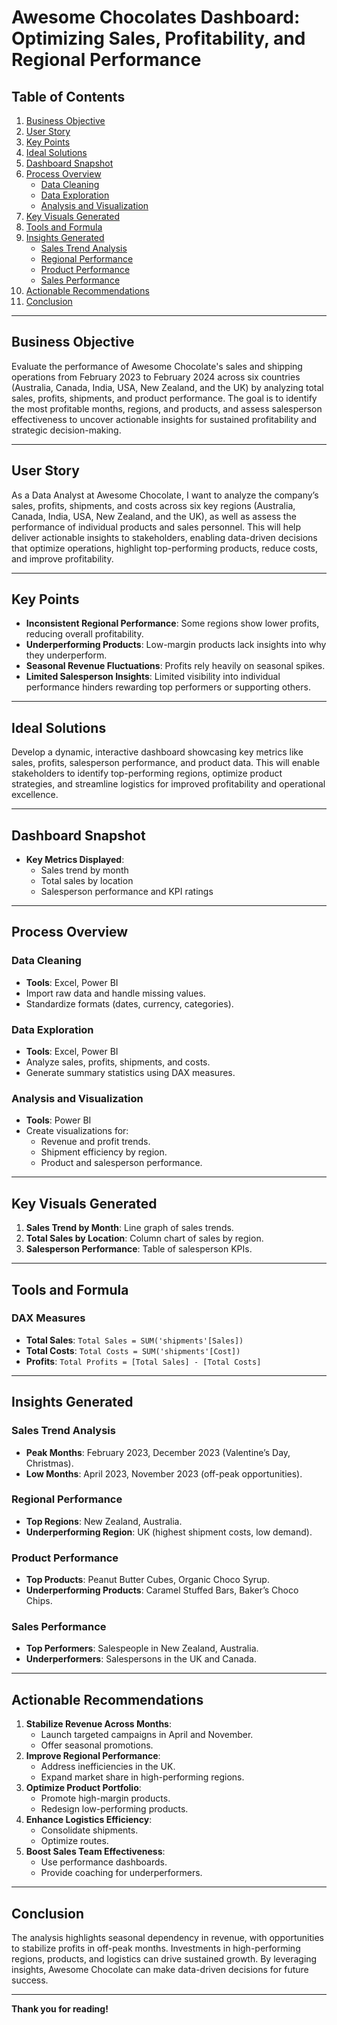# Awesome Chocolates Dashboard: Optimizing Sales, Profitability, and Regional Performance

## Table of Contents
1. [Business Objective](#business-objective)
2. [User Story](#user-story)
3. [Key Points](#key-points)
4. [Ideal Solutions](#ideal-solutions)
5. [Dashboard Snapshot](#dashboard-snapshot)
6. [Process Overview](#process-overview)
   - [Data Cleaning](#data-cleaning)
   - [Data Exploration](#data-exploration)
   - [Analysis and Visualization](#analysis-and-visualization)
7. [Key Visuals Generated](#key-visuals-generated)
8. [Tools and Formula](#tools-and-formula)
9. [Insights Generated](#insights-generated)
   - [Sales Trend Analysis](#sales-trend-analysis)
   - [Regional Performance](#regional-performance)
   - [Product Performance](#product-performance)
   - [Sales Performance](#sales-performance)
10. [Actionable Recommendations](#actionable-recommendations)
11. [Conclusion](#conclusion)

---

## Business Objective
Evaluate the performance of Awesome Chocolate's sales and shipping operations from February 2023 to February 2024 across six countries (Australia, Canada, India, USA, New Zealand, and the UK) by analyzing total sales, profits, shipments, and product performance. The goal is to identify the most profitable months, regions, and products, and assess salesperson effectiveness to uncover actionable insights for sustained profitability and strategic decision-making.

---

## User Story
As a Data Analyst at Awesome Chocolate, I want to analyze the company’s sales, profits, shipments, and costs across six key regions (Australia, Canada, India, USA, New Zealand, and the UK), as well as assess the performance of individual products and sales personnel. This will help deliver actionable insights to stakeholders, enabling data-driven decisions that optimize operations, highlight top-performing products, reduce costs, and improve profitability.

---

## Key Points
- **Inconsistent Regional Performance**: Some regions show lower profits, reducing overall profitability.
- **Underperforming Products**: Low-margin products lack insights into why they underperform.
- **Seasonal Revenue Fluctuations**: Profits rely heavily on seasonal spikes.
- **Limited Salesperson Insights**: Limited visibility into individual performance hinders rewarding top performers or supporting others.

---

## Ideal Solutions
Develop a dynamic, interactive dashboard showcasing key metrics like sales, profits, salesperson performance, and product data. This will enable stakeholders to identify top-performing regions, optimize product strategies, and streamline logistics for improved profitability and operational excellence.

---

## Dashboard Snapshot
- **Key Metrics Displayed**:
  - Sales trend by month
  - Total sales by location
  - Salesperson performance and KPI ratings

---

## Process Overview
### Data Cleaning
- **Tools**: Excel, Power BI
- Import raw data and handle missing values.
- Standardize formats (dates, currency, categories).

### Data Exploration
- **Tools**: Excel, Power BI
- Analyze sales, profits, shipments, and costs.
- Generate summary statistics using DAX measures.

### Analysis and Visualization
- **Tools**: Power BI
- Create visualizations for:
  - Revenue and profit trends.
  - Shipment efficiency by region.
  - Product and salesperson performance.

---

## Key Visuals Generated
1. **Sales Trend by Month**: Line graph of sales trends.
2. **Total Sales by Location**: Column chart of sales by region.
3. **Salesperson Performance**: Table of salesperson KPIs.

---

## Tools and Formula
### DAX Measures
- **Total Sales**: `Total Sales = SUM('shipments'[Sales])`
- **Total Costs**: `Total Costs = SUM('shipments'[Cost])`
- **Profits**: `Total Profits = [Total Sales] - [Total Costs]`

---

## Insights Generated
### Sales Trend Analysis
- **Peak Months**: February 2023, December 2023 (Valentine’s Day, Christmas).
- **Low Months**: April 2023, November 2023 (off-peak opportunities).

### Regional Performance
- **Top Regions**: New Zealand, Australia.
- **Underperforming Region**: UK (highest shipment costs, low demand).

### Product Performance
- **Top Products**: Peanut Butter Cubes, Organic Choco Syrup.
- **Underperforming Products**: Caramel Stuffed Bars, Baker’s Choco Chips.

### Sales Performance
- **Top Performers**: Salespeople in New Zealand, Australia.
- **Underperformers**: Salespersons in the UK and Canada.

---

## Actionable Recommendations
1. **Stabilize Revenue Across Months**:
   - Launch targeted campaigns in April and November.
   - Offer seasonal promotions.
2. **Improve Regional Performance**:
   - Address inefficiencies in the UK.
   - Expand market share in high-performing regions.
3. **Optimize Product Portfolio**:
   - Promote high-margin products.
   - Redesign low-performing products.
4. **Enhance Logistics Efficiency**:
   - Consolidate shipments.
   - Optimize routes.
5. **Boost Sales Team Effectiveness**:
   - Use performance dashboards.
   - Provide coaching for underperformers.

---

## Conclusion
The analysis highlights seasonal dependency in revenue, with opportunities to stabilize profits in off-peak months. Investments in high-performing regions, products, and logistics can drive sustained growth. By leveraging insights, Awesome Chocolate can make data-driven decisions for future success.

---

**Thank you for reading!**

